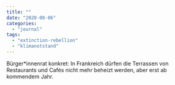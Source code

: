 ```yaml
---
title: ""
date: "2020-08-06"
categories: 
  - "journal"
tags: 
  - "extinction-rebellion"
  - "klimanotstand"
---
```


Bürger\*innenrat konkret: In Frankreich dürfen die Terrassen von Restaurants und Cafés nicht mehr beheizt werden, aber erst ab kommendem Jahr.
